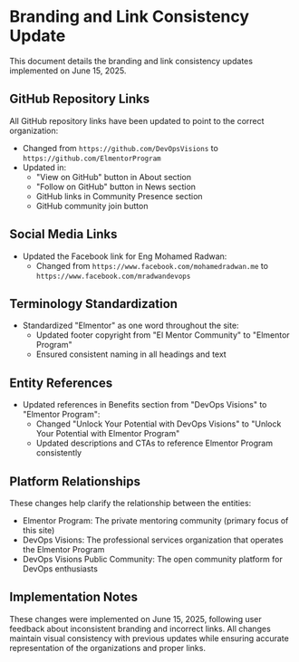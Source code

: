 # Branding and Link Consistency Update

This document details the branding and link consistency updates implemented on June 15, 2025.

## GitHub Repository Links

All GitHub repository links have been updated to point to the correct organization:

- Changed from `https://github.com/DevOpsVisions` to `https://github.com/ElmentorProgram`
- Updated in:
  - "View on GitHub" button in About section
  - "Follow on GitHub" button in News section
  - GitHub links in Community Presence section
  - GitHub community join button

## Social Media Links

- Updated the Facebook link for Eng Mohamed Radwan:
  - Changed from `https://www.facebook.com/mohamedradwan.me` to `https://www.facebook.com/mradwandevops`

## Terminology Standardization

- Standardized "Elmentor" as one word throughout the site:
  - Updated footer copyright from "El Mentor Community" to "Elmentor Program"
  - Ensured consistent naming in all headings and text

## Entity References

- Updated references in Benefits section from "DevOps Visions" to "Elmentor Program":
  - Changed "Unlock Your Potential with DevOps Visions" to "Unlock Your Potential with Elmentor Program"
  - Updated descriptions and CTAs to reference Elmentor Program consistently

## Platform Relationships

These changes help clarify the relationship between the entities:
- Elmentor Program: The private mentoring community (primary focus of this site)
- DevOps Visions: The professional services organization that operates the Elmentor Program
- DevOps Visions Public Community: The open community platform for DevOps enthusiasts

## Implementation Notes

These changes were implemented on June 15, 2025, following user feedback about inconsistent branding and incorrect links. All changes maintain visual consistency with previous updates while ensuring accurate representation of the organizations and proper links.
